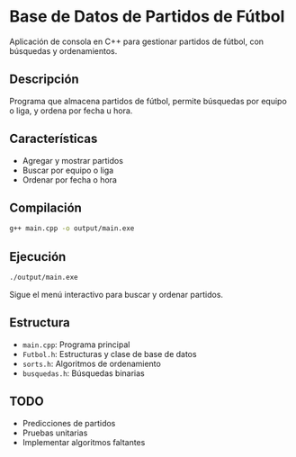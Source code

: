 # Base de Datos de Partidos de Fútbol

Aplicación de consola en C++ para gestionar partidos de fútbol, con búsquedas y ordenamientos.

## Descripción

Programa que almacena partidos de fútbol, permite búsquedas por equipo o liga, y ordena por fecha u hora.

## Características

- Agregar y mostrar partidos
- Buscar por equipo o liga
- Ordenar por fecha o hora

## Compilación

```bash
g++ main.cpp -o output/main.exe
```

## Ejecución

```bash
./output/main.exe
```

Sigue el menú interactivo para buscar y ordenar partidos.

## Estructura

- `main.cpp`: Programa principal
- `Futbol.h`: Estructuras y clase de base de datos
- `sorts.h`: Algoritmos de ordenamiento
- `busquedas.h`: Búsquedas binarias

## TODO

- Predicciones de partidos
- Pruebas unitarias
- Implementar algoritmos faltantes
